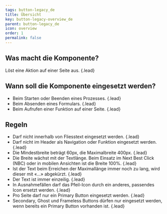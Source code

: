 ```yaml
---
tags: button-legacy_de
title: Übersicht
key: button-legacy-overview_de
parent: button-legacy_de
icon: overview
order: 1
permalink: false  
---
```


## Was macht die Komponente?
Löst eine Aktion auf einer Seite aus. {.lead}

## Wann soll die Komponente eingesetzt werden? 
* Beim Starten oder Beenden eines Prozesses. {.lead}
* Beim Absenden eines Formulars. {.lead}
* Beim Aufrufen einer Funktion auf einer Seite. {.lead}

## Regeln
* Darf nicht innerhalb von Fliesstext eingesetzt werden. {.lead}
* Darf nicht im Header als Navigation oder Funktion eingesetzt werden. {.lead}
* Die Mindestbreite beträgt 60px, die Maximalbreite 400px. {.lead}
* Die Breite wächst mit der Textlänge. Beim Einsatz im <sbb-link variant="inline" href="/{{page.lang}}/design-system/legacy/components/nbc">Next Best Click (NBC)</sbb-link> oder in mobilen Ansichten ist die Breite 100%. {.lead}
* Ist der Text beim Erreichen der Maximallänge immer noch zu lang, wird dieser mit «\...» abgekürzt. {.lead}
* Der Text ist immer einzeilig. {.lead}
* In Ausnahmefällen darf das Pfeil-Icon durch ein anderes, passendes Icon ersetzt werden. {.lead}
* Pro Seite darf nur ein Primary Button eingesetzt werden. {.lead}
* Secondary, Ghost und Frameless Buttons dürfen nur eingesetzt werden, wenn bereits ein Primary Button vorhanden ist. {.lead}